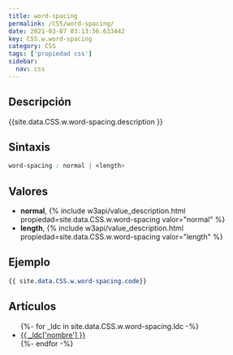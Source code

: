 ```yaml
---
title: word-spacing
permalink: /CSS/word-spacing/
date: 2021-03-07 03:13:56.633442
key: CSS.w.word-spacing
category: CSS
tags: ['propiedad css']
sidebar: 
  nav: css
---
```


## Descripción
{{site.data.CSS.w.word-spacing.description }}

## Sintaxis
~~~css
word-spacing : normal | <length>
~~~

## Valores
* **normal**,  {% include w3api/value_description.html propiedad=site.data.CSS.w.word-spacing valor="normal" %}
* **length**,  {% include w3api/value_description.html propiedad=site.data.CSS.w.word-spacing valor="length" %}

## Ejemplo
~~~css
{{ site.data.CSS.w.word-spacing.code}}
~~~

## Artículos
<ul>
{%- for _ldc in site.data.CSS.w.word-spacing.ldc -%}
   <li>
       <a href="{{_ldc['url'] }}">{{ _ldc['nombre'] }}</a>
   </li>
{%- endfor -%}
</ul>
